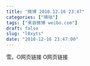 ```yaml
---
title: "微博 2010.12.16 23:47"
categories: ["嘀咕"]
tags: ["来自微博 weibo.com"]
draft: false
slug: "l0xyts"
date: "2010-12-16 23:47:00"
---
```


<p>雪。O网页链接 O网页链接 ​​​​</p>
